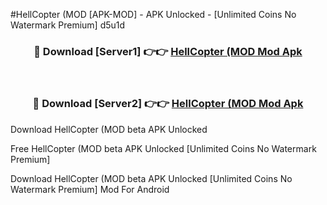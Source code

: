 #HellCopter (MOD [APK-MOD] - APK Unlocked - [Unlimited Coins No Watermark Premium] d5u1d



<div align="center">

<h3>🔴 Download [Server1] 👉👉 <a href="https://momento.my/?title=HellCopter_(MOD">HellCopter (MOD Mod Apk</a></h3><br>

<h3>🔴 Download [Server2] 👉👉 <a href="https://momento.my/?title=HellCopter_(MOD">HellCopter (MOD Mod Apk</a></h3>
</div>



Download HellCopter (MOD beta APK Unlocked

Free HellCopter (MOD beta APK Unlocked [Unlimited Coins No Watermark Premium]

Download HellCopter (MOD beta APK Unlocked [Unlimited Coins No Watermark Premium] Mod For Android
